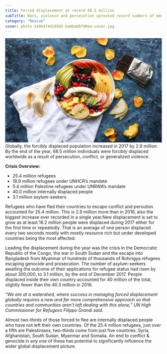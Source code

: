 ```yaml
---
title: Forced displacement at record 68.5 million
subTitle: Wars, violence and persecution uprooted record numbers of men, women and children in 2017
category: "Rescue"
cover: photo-1490474418585-ba9bad8fd0ea-cover.jpg
---
```

![unsplash.com](./photo-1490474418585-ba9bad8fd0ea.jpg)
Globally, the forcibly displaced population increased in 2017 by 2.9 million. By the end of the year, 68.5 million individuals were forcibly displaced worldwide as a result of persecution, conflict, or generalized violence.

**Crisis Overview:**
* 25.4 million refugees
* 19.9 million refugees under UNHCR’s mandate
* 5.4 million Palestine refugees under UNRWA’s mandate
* 40.0 million internally displaced people
* 3.1 million asylum-seekers

Refugees who have fled their countries to escape conflict and persution accounted for 25.4 million. This is 2.9 million more than in 2016, also the biggest increase ever recorded in a single year.New displacement is set to grow as at least 16.2 million people were displaced during 2017 either for the first time or repeatedly. That is an average of one person displaced every two seconds mostly with mostly resource rich but under developed countries being the most affected.

Leading the displacement during the year was the crisis in the Democratic Republic of the Congo, the war in South Sudan and the escape into Bangladesh from Myanmar of hundreds of thousands of Rohingya refugees escaping genocide and prosecution. The number of asylum-seekers awaiting the outcome of their applications for refugee status had risen by about 300,000, to 3.1 million, by the end of December 2017. People displaced inside their own country accounted for 40 million of the total, slightly fewer than the 40.3 million in 2016.

_“We are at a watershed, where success in managing forced displacement globally requires a new and far more comprehensive approach so that countries and communities aren’t left dealing with this alone,” UN High Commissioner for Refugees Filippo Grandi said._

Almost two-thirds of those forced to flee are internally displaced people who have not left their own countries. Of the 25.4 million refugees, just over a fifth are Palestinians, two-thirds come from just five countries: Syria, Afghanistan, South Sudan, Myanmar and Somalia. An end to conflict & genocide in any one of these has potential to significantly influence the wider global displacement picture.